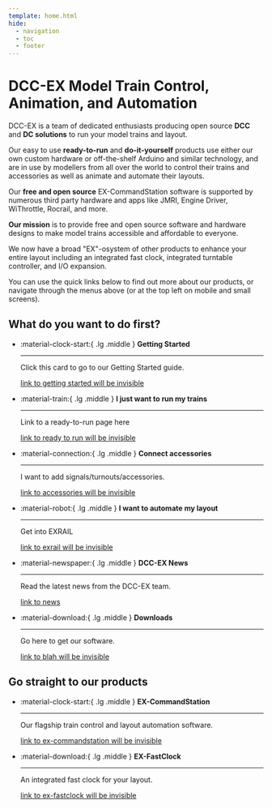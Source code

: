 ```yaml
---
template: home.html
hide:
  - navigation
  - toc
  - footer
---
```


# DCC-EX Model Train Control, Animation, and Automation

DCC-EX is a team of dedicated enthusiasts producing open source **DCC** and **DC solutions** to run your model trains and layout.

Our easy to use **ready-to-run** and **do-it-yourself** products use either our own custom hardware or off-the-shelf Arduino and similar technology, and are in use by modellers from all over the world to control their trains and accessories as well as animate and automate their layouts.

Our **free and open source** EX-CommandStation software is supported by numerous third party hardware and apps like JMRI, Engine Driver, WiThrottle, Rocrail, and more.

**Our mission** is to provide free and open source software and hardware designs to make model trains accessible and affordable to everyone.

We now have a broad "EX"-osystem of other products to enhance your entire layout including an integrated fast clock, integrated turntable controller, and I/O expansion.

You can use the quick links below to find out more about our products, or navigate through the menus above (or at the top left on mobile and small screens).

## What do you want to do first?

<div class="grid cards" markdown>

- :material-clock-start:{ .lg .middle } **Getting Started**

    ---

    Click this card to go to our Getting Started guide.

    [link to getting started will be invisible](/getting-started/01-getting-started.md)

- :material-train:{ .lg .middle } **I just want to run my trains**

    ---

    Link to a ready-to-run page here

    [link to ready to run will be invisible](/products/ex-csb1/1-ex-csb1.md)

- :material-connection:{ .lg .middle } **Connect accessories**

    ---

    I want to add signals/turnouts/accessories.

    [link to accessories will be invisible](/products/ex-commandstation/accessories/accessories.md)

- :material-robot:{ .lg .middle } **I want to automate my layout**

    ---

    Get into EXRAIL

    [link to exrail will be invisible](/products/ex-commandstation/exrail/1-exrail.md)

- :material-newspaper:{ .lg .middle } **DCC-EX News**

    ---

    Read the latest news from the DCC-EX team.

    [link to news](/news/index.md)

- :material-download:{ .lg .middle } **Downloads**

    ---

    Go here to get our software.

    [link to blah will be invisible](/getting-started/10-downloads.md)

</div>

## Go straight to our products

<div class="grid cards" markdown>

- :material-clock-start:{ .lg .middle } **EX-CommandStation**

    ---

    Our flagship train control and layout automation software.

    [link to ex-commandstation will be invisible](/products/ex-commandstation/1-overview.md)

- :material-download:{ .lg .middle } **EX-FastClock**

    ---

    An integrated fast clock for your layout.

    [link to ex-fastclock will be invisible](/products/ex-fastclock/01-overview.md)

</div>
